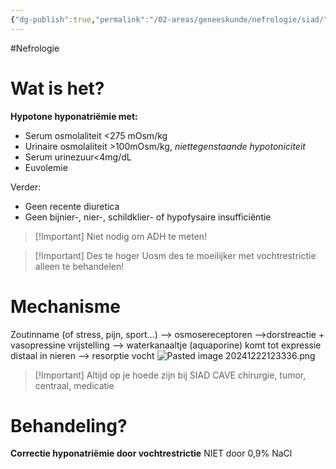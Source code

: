 ```yaml
---
{"dg-publish":true,"permalink":"/02-areas/geneeskunde/nefrologie/siad/","noteIcon":"","created":"2024-12-22T12:24:44.728+01:00","updated":"2024-12-31T16:51:47.778+01:00"}
---
```



#Nefrologie 
# Wat is het? 

**Hypotone hyponatriëmie met:**
- Serum osmolaliteit <275 mOsm/kg
- Urinaire osmolaliteit >100mOsm/kg, *niettegenstaande hypotoniciteit*
- Serum urinezuur<4mg/dL
- Euvolemie

 Verder: 
- Geen recente diuretica
- Geen bijnier-, nier-, schildklier- of hypofysaire insufficiëntie


> [!Important] Niet nodig om ADH te meten!

> [!Important] Des te hoger Uosm des te moeilijker met vochtrestrictie alleen te behandelen!


# Mechanisme

Zoutinname (of stress, pijn, sport…) –> osmosereceptoren –>dorstreactie + vasopressine vrijstelling –> waterkanaaltje (aquaporine) komt tot expressie distaal in nieren –> resorptie vocht
![Pasted image 20241222123336.png](/img/user/05%20Toolkit/Files/Pasted%20image%2020241222123336.png)

> [!Important] Altijd op je hoede zijn bij SIAD CAVE chirurgie, tumor, centraal, medicatie

# Behandeling?

**Correctie hyponatriëmie door vochtrestrictie**
NIET  door 0,9% NaCl